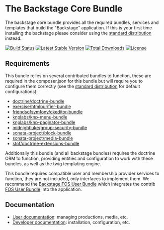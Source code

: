 The Backstage Core Bundle
=========================

The backstage core bundle provides all the required bundles, services and templates that build the "Backstage" application.
If this is your first time installing the backstage please consider using the [standard distribution](https://github.com/bkstg/standard-distribution) instead.

[![Build Status](https://travis-ci.org/bkstg/core-bundle.svg?branch=master)](https://travis-ci.org/bkstg/core-bundle)
[![Latest Stable Version](https://poser.pugx.org/bkstg/core-bundle/v/stable)](https://packagist.org/packages/bkstg/core-bundle)
[![Total Downloads](https://poser.pugx.org/bkstg/core-bundle/downloads)](https://packagist.org/packages/bkstg/core-bundle)
[![License](https://poser.pugx.org/bkstg/core-bundle/license)](https://packagist.org/packages/bkstg/core-bundle)

Requirements
------------

This bundle relies on several contributed bundles to function, these are required in the composer.json for this bundle but will require you to configure them correctly (see the [standard distribution](https://github.com/bkstg/standard-distribution) for default configurations):

* [doctrine/doctrine-bundle](https://packagist.org/packages/doctrine/doctrine-bundle)
* [exercise/htmlpurifier-bundle](https://packagist.org/packages/exercise/htmlpurifier-bundle)
* [friendsofsymfony/ckeditor-bundle](https://packagist.org/packages/friendsofsymfony/ckeditor-bundle)
* [knplabs/knp-menu-bundle](https://packagist.org/packages/knplabs/knp-menu-bundle)
* [knplabs/knp-paginator-bundle](https://packagist.org/packages/knplabs/knp-paginator-bundle)
* [midnightluke/group-security-bundle](https://packagist.org/packages/midnightluke/group-security-bundle)
* [sonata-project/block-bundle](https://packagist.org/packages/sonata-project/block-bundle)
* [sonata-project/media-bundle](https://packagist.org/packages/sonata-project/media-bundle)
* [stof/doctrine-extensions-bundle](https://packagist.org/packages/stof/doctrine-extensions-bundle)

Additionally this bundle (and all backstage bundles) requires the doctrine ORM to function, providing entities and configuration to work with these bundles, as well as the twig templating engine.

This bundle requires compatible user and membership provider services to function, they are not included, only interfaces to implement them.
We recommend the [Backstage FOS User Bundle](https://github.com/bkstg/fos-user-bundle) which integrates the contrib [FOS User Bundle](https://packagist.org/packages/friendsofsymfony/user-bundle) into the application.

Documentation
-------------

* [User documentation](https://github.com/bkstg/core-bundle/wiki): managing productions, media, etc.
* [Developer documentation](https://github.com/bkstg/core-bundle/tree/master/Resources/doc/index.md): installation, configuration, etc.
